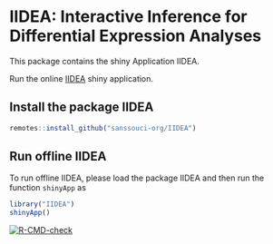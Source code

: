 # IIDEA: Interactive Inference for Differential Expression Analyses

This package contains the shiny Application IIDEA. 

Run the online [IIDEA](https://shiny-iidea-sanssouci.apps.math.cnrs.fr/) shiny application.

## Install the package IIDEA 

``` r
remotes::install_github("sanssouci-org/IIDEA")
```

## Run offline IIDEA

To run offline IIDEA, please load the package IIDEA and then run the function `shinyApp` as 

``` r
library("IIDEA")
shinyApp()
```

<!-- badges: start -->
[![R-CMD-check](https://github.com/sanssouci-org/IIDEA/actions/workflows/R-CMD-check.yaml/badge.svg)](https://github.com/sanssouci-org/IIDEA/actions/workflows/R-CMD-check.yaml)
<!-- badges: end -->